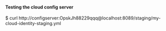 
#### Testing the cloud config server

$ curl http://configserver:OpskJh88229qqq@localhost:8089/staging/my-cloud-identity-staging.yml